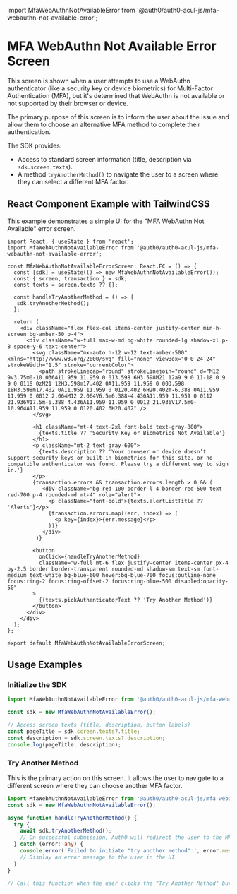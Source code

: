 import MfaWebAuthnNotAvailableError from '@auth0/auth0-acul-js/mfa-webauthn-not-available-error';

# MFA WebAuthn Not Available Error Screen

This screen is shown when a user attempts to use a WebAuthn authenticator (like a security key or device biometrics) for Multi-Factor Authentication (MFA), but it's determined that WebAuthn is not available or not supported by their browser or device.

The primary purpose of this screen is to inform the user about the issue and allow them to choose an alternative MFA method to complete their authentication.

The SDK provides:
- Access to standard screen information (title, description via `sdk.screen.texts`).
- A method `tryAnotherMethod()` to navigate the user to a screen where they can select a different MFA factor.

## React Component Example with TailwindCSS

This example demonstrates a simple UI for the "MFA WebAuthn Not Available" error screen.

```tsx
import React, { useState } from 'react';
import MfaWebAuthnNotAvailableError from '@auth0/auth0-acul-js/mfa-webauthn-not-available-error';

const MfaWebAuthnNotAvailableErrorScreen: React.FC = () => {
  const [sdk] = useState(() => new MfaWebAuthnNotAvailableError());
  const { screen, transaction } = sdk;
  const texts = screen.texts ?? {};

  const handleTryAnotherMethod = () => {
   sdk.tryAnotherMethod();
  };
  
  return (
    <div className="flex flex-col items-center justify-center min-h-screen bg-amber-50 p-4">
      <div className="w-full max-w-md bg-white rounded-lg shadow-xl p-8 space-y-6 text-center">
        <svg className="mx-auto h-12 w-12 text-amber-500" xmlns="http://www.w3.org/2000/svg" fill="none" viewBox="0 0 24 24" strokeWidth="1.5" stroke="currentColor">
          <path strokeLinecap="round" strokeLinejoin="round" d="M12 9v3.75m0-10.036A11.959 11.959 0 013.598 6H3.598M21 12a9 9 0 11-18 0 9 9 0 0118 0zM21 12H3.598m17.402 0A11.959 11.959 0 003.598 18H3.598m17.402 0A11.959 11.959 0 0120.402 6H20.402m-6.388 0A11.959 11.959 0 0012 2.064M12 2.064V6.5m6.388-4.436A11.959 11.959 0 0112 21.936V17.5m-6.388 4.436A11.959 11.959 0 0012 21.936V17.5m0-10.964A11.959 11.959 0 0120.402 6H20.402" />
        </svg>

        <h1 className="mt-4 text-2xl font-bold text-gray-800">
          {texts.title ?? 'Security Key or Biometrics Not Available'}
        </h1>
        <p className="mt-2 text-gray-600">
          {texts.description ?? 'Your browser or device doesn’t support security keys or built-in biometrics for this site, or no compatible authenticator was found. Please try a different way to sign in.'}
        </p>
        {transaction.errors && transaction.errors.length > 0 && (
           <div className="bg-red-100 border-l-4 border-red-500 text-red-700 p-4 rounded-md mt-4" role="alert">
             <p className="font-bold">{texts.alertListTitle ?? 'Alerts'}</p>
             {transaction.errors.map((err, index) => (
               <p key={index}>{err.message}</p>
             ))}
           </div>
         )}

        <button
          onClick={handleTryAnotherMethod}
          className="w-full mt-6 flex justify-center items-center px-4 py-2.5 border border-transparent rounded-md shadow-sm text-sm font-medium text-white bg-blue-600 hover:bg-blue-700 focus:outline-none focus:ring-2 focus:ring-offset-2 focus:ring-blue-500 disabled:opacity-50"
        >
          {(texts.pickAuthenticatorText ?? 'Try Another Method')}
        </button>
      </div>
    </div>
  );
};

export default MfaWebAuthnNotAvailableErrorScreen;
```

## Usage Examples

### Initialize the SDK

```typescript
import MfaWebAuthnNotAvailableError from '@auth0/auth0-acul-js/mfa-webauthn-not-available-error';

const sdk = new MfaWebAuthnNotAvailableError();

// Access screen texts (title, description, button labels)
const pageTitle = sdk.screen.texts?.title;
const description = sdk.screen.texts?.description;
console.log(pageTitle, description);
```

### Try Another Method

This is the primary action on this screen. It allows the user to navigate to a different screen where they can choose another MFA factor.

```typescript
import MfaWebAuthnNotAvailableError from '@auth0/auth0-acul-js/mfa-webauthn-not-available-error';
const sdk = new MfaWebAuthnNotAvailableError();

async function handleTryAnotherMethod() {
  try {
    await sdk.tryAnotherMethod();
    // On successful submission, Auth0 will redirect the user to the MFA factor selection screen.
  } catch (error: any) {
    console.error('Failed to initiate "try another method":', error.message);
    // Display an error message to the user in the UI.
  }
}

// Call this function when the user clicks the "Try Another Method" button.
```